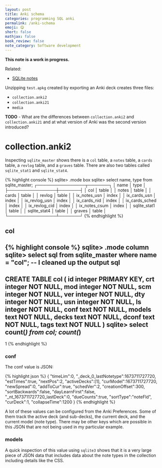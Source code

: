 ```yaml
---
layout: post
title: Anki schema
categories: programming SQL anki
permalink: /anki-schema
emoji: 😋
short: false
mathjax: false
book_review: false
note_category: Software development
---
```


**This note is a work in progress.**

Related:
- [SQLite notes](/sqlite-notes)

Unzipping `test.apkg` created by exporting an Anki deck creates three files:
- `collection.anki2`
- `collection.anki21`
- `media`

**TODO** - What are the differences between `collection.anki2` and `collection.anki21` and at what version of Anki was the second version introduced?

# collection.anki2

Inspecting `sqlite_master` shows there is a `col` table, a `notes` table, a `cards` table, a `revlog` table, and a `graves` table. There are also two tables called `sqlite_stat1` and `sqlite_stat4`.

{% highlight console %}
sqlite> .mode box
sqlite> select name, type from sqlite_master;
┌────────────────┬───────┐
│      name      │ type  │
├────────────────┼───────┤
│ col            │ table │
│ notes          │ table │
│ cards          │ table │
│ revlog         │ table │
│ ix_notes_usn   │ index │
│ ix_cards_usn   │ index │
│ ix_revlog_usn  │ index │
│ ix_cards_nid   │ index │
│ ix_cards_sched │ index │
│ ix_revlog_cid  │ index │
│ ix_notes_csum  │ index │
│ sqlite_stat1   │ table │
│ sqlite_stat4   │ table │
│ graves         │ table │
└────────────────┴───────┘
{% endhighlight %}

## col

{% highlight console %}
sqlite> .mode column
sqlite> select sql from sqlite_master where name = "col"; -- I cleaned up the output
sql
-------------------------
CREATE TABLE col (
  id integer PRIMARY KEY,
  crt integer NOT NULL,
  mod integer NOT NULL,
  scm integer NOT NULL,
  ver integer NOT NULL,
  dty integer NOT NULL,
  usn integer NOT NULL,
  ls integer NOT NULL,
  conf text NOT NULL,
  models text NOT NULL,
  decks text NOT NULL,
  dconf text NOT NULL,
  tags text NOT NULL
)
sqlite> select count(*) from col;
count(*)
--------
1
{% endhighlight %}

### conf

The conf value is JSON:

{% highlight json %}
{
"timeLim":0,
"_deck_0_lastNotetype":1673711727720,
"estTimes":true,
"nextPos":2,
"activeDecks":[1],
"curModel":1673711727720,
"newSpread":0,
"addToCur":true,
"schedVer":2,
"creationOffset":300,
"sortBackwards":false,
"dayLearnFirst":false,
"_nt_1673711727720_lastDeck":0,
"dueCounts":true,
"sortType":"noteFld",
"curDeck":1,
"collapseTime":1200
}
{% endhighlight %}

A lot of these values can be configured from the Anki Preferences. Some of them track the active deck (and sub-decks), the current deck, and the current model (note type). There may be other keys which are possible in this JSON that are not being used in my particular example.

### models

A quick inspection of this value using `sqlite3` shows that it is a very large piece of JSON data that includes data about the note types in the collection including details like the CSS.
